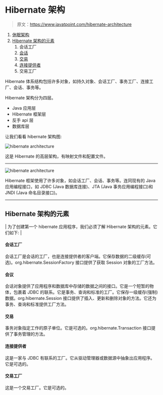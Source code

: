 # Hibernate 架构

> 原文：<https://www.javatpoint.com/hibernate-architecture>

1.  [休眠架构](#)
2.  [Hibernate 架构的元素](#elements)
    1.  会话工厂
    2.  [会话](#e2)
    3.  [交易](#e3)
    4.  [连接提供者](#e4)
    5.  交易工厂

Hibernate 体系结构包括许多对象，如持久对象、会话工厂、事务工厂、连接工厂、会话、事务等。

Hibernate 架构分为四层。

*   Java 应用层
*   Hibernate 框架层
*   反手 api 层
*   数据库层

让我们看看 hibernate 架构图:

![hibernate architecture](../img/df7dd3d18ecf784720ea8ba9ccc3c6c2.png)

这是 Hibernate 的高层架构，有映射文件和配置文件。

* * *

![hibernate architecture](../img/8c4d1c96f88c763316a2a212de98405c.png)

Hibernate 框架使用了许多对象，如会话工厂、会话、事务等。连同现有的 Java 应用编程接口，如 JDBC (Java 数据库连接)、JTA (Java 事务应用编程接口)和 JNDI (Java 命名目录接口)。

* * *

## Hibernate 架构的元素

| 为了创建第一个 hibernate 应用程序，我们必须了解 Hibernate 架构的元素。它们如下: |

#### 会话工厂

会话工厂是会话的工厂，也是连接提供者的客户端。它保存数据的二级缓存(可选)。org.hibernate.SessionFactory 接口提供了获取 Session 对象的工厂方法。

#### 会议

会话对象提供了应用程序和数据库中存储的数据之间的接口。它是一个短暂的物体，包裹着 JDBC 的联系。它是事务、查询和标准的工厂。它保存一级缓存(强制)数据。org.hibernate.Session 接口提供了插入、更新和删除对象的方法。它还为事务、查询和标准提供工厂方法。

#### 交易

事务对象指定工作的原子单位。它是可选的。org.hibernate.Transaction 接口提供了事务管理的方法。

#### 连接提供者

这是一家与 JDBC 有联系的工厂。它从驱动管理器或数据源中抽象出应用程序。它是可选的。

#### 交易工厂

这是一个交易工厂。它是可选的。